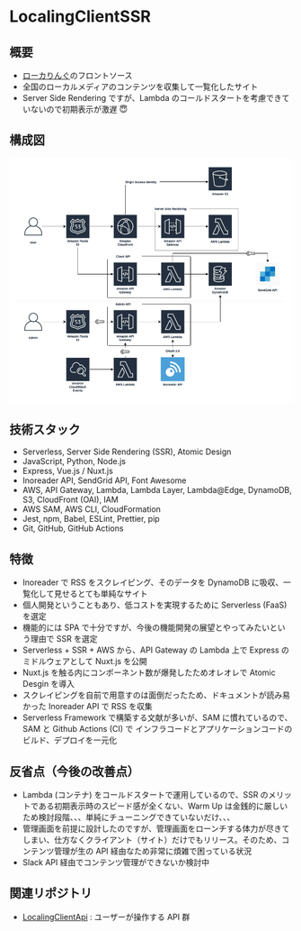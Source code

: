 # LocalingClientSSR

## 概要

* [ローカりんぐ](https://www.loclaing.ml)のフロントソース
* 全国のローカルメディアのコンテンツを収集して一覧化したサイト
* Server Side Rendering ですが、Lambda のコールドスタートを考慮できていないので初期表示が激遅 :innocent:

## 構成図

![ローカリングの構成図](https://raw.githubusercontent.com/canji53/LocalingClientSSR/master/.documents/image/diagram.png)

## 技術スタック

* Serverless, Server Side Rendering (SSR), Atomic Design
* JavaScript, Python, Node.js
* Express, Vue.js / Nuxt.js
* Inoreader API, SendGrid API, Font Awesome
* AWS, API Gateway, Lambda, Lambda Layer, Lambda@Edge, DynamoDB, S3, CloudFront (OAI), IAM
* AWS SAM, AWS CLI, CloudFormation
* Jest, npm, Babel, ESLint, Prettier, pip
* Git, GitHub, GitHub Actions

## 特徴

* Inoreader で RSS をスクレイピング、そのデータを DynamoDB に吸収、一覧化して見せるとても単純なサイト
* 個人開発ということもあり、低コストを実現するために Serverless (FaaS) を選定
* 機能的には SPA で十分ですが、今後の機能開発の展望とやってみたいという理由で SSR を選定
* Serverless + SSR + AWS から、API Gateway の Lambda 上で Express のミドルウェアとして Nuxt.js を公開
* Nuxt.js を触る内にコンポーネント数が爆発したためオレオレで Atomic Desgin を導入
* スクレイピングを自前で用意すのは面倒だったため、ドキュメントが読み易かった Inoreader API で RSS を収集
* Serverless Framework で構築する文献が多いが、SAM に慣れているので、SAM と Github Actions (CI) で インフラコードとアプリケーションコードのビルド、デプロイを一元化

## 反省点（今後の改善点）

* Lambda (コンテナ) をコールドスタートで運用しているので、SSR のメリットである初期表示時のスピード感が全くない、Warm Up は金銭的に厳しいため検討段階、、、単純にチューニングできていないだけ、、、
* 管理画面を前提に設計したのですが、管理画面をローンチする体力が尽きてしまい、仕方なくクライアント（サイト）だけでもリリース。そのため、コンテンツ管理が生の API 経由なため非常に煩雑で困っている状況
* Slack API 経由でコンテンツ管理ができないか検討中

## 関連リポジトリ

* [LocalingClientApi](https://github.com/canji53/LocalingClientApi) : ユーザーが操作する API 群
